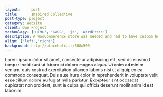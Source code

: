 ```yaml
---
layout:     post
title:      Inspired Collective
post-type: project
category: Website
client: Own Project
technology: ['HTML', 'SASS', 'js', 'WordPress']
description: A WooCommerence store was needed and had to have custom hooks for the products
align: ['left','right']
background: http://placehold.it/500x500
---
```


Lorem ipsum dolor sit amet, consectetur adipisicing elit, sed do eiusmod tempor incididunt ut labore et dolore magna aliqua. Ut enim ad minim veniam, quis nostrud exercitation ullamco laboris nisi ut aliquip ex ea commodo consequat. Duis aute irure dolor in reprehenderit in voluptate velit esse cillum dolore eu fugiat nulla pariatur. Excepteur sint occaecat cupidatat non proident, sunt in culpa qui officia deserunt mollit anim id est laborum.
